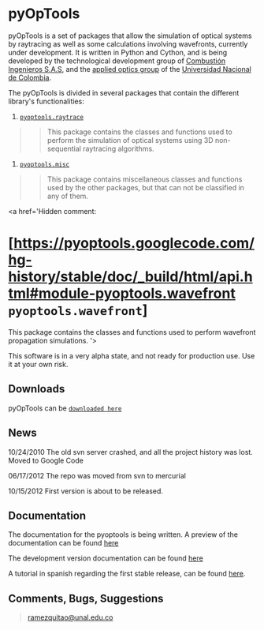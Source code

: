 # pyOpTools #

pyOpTools is a set of packages that allow the simulation of optical systems by raytracing as well as some calculations involving wavefronts, currently under development. It is written in  Python and Cython, and is being developed by the  technological development group of  [Combustión Ingenieros S.A.S](http://www.cihologramas.com), and the  [applied optics group](http://www.goaunb.unal.edu.co/) of the  [Universidad Nacional de Colombia](http://www.unal.edu.co).


The pyOpTools is divided in several packages that contain the different library's functionalities:

  1. [`pyoptools.raytrace`](https://pyoptools.googlecode.com/hg-history/stable/doc/_build/html/api.html#module-pyoptools.raytrace)
> > This package contains the classes and functions used to perform the
> > simulation of optical systems using 3D non-sequential raytracing
> > algorithms.
  1. [`pyoptools.misc`](https://pyoptools.googlecode.com/hg-history/stable/doc/_build/html/api.html#module-pyoptools.misc)
> > This package contains miscellaneous classes and functions used by the
> > other packages, but that can not be classified in any of them.

<a href='Hidden comment: 
# [https://pyoptools.googlecode.com/hg-history/stable/doc/_build/html/api.html#module-pyoptools.wavefront `pyoptools.wavefront`]
This package contains the classes and functions used to perform wavefront
propagation simulations.
'></a>



This software is in a very alpha state, and not ready for production use. Use it at your own risk.

## Downloads ##

pyOpTools can be [`downloaded here`](Downloads.md)

## News ##

10/24/2010 The old svn server crashed, and all the project history was lost. Moved to Google Code

06/17/2012 The repo was moved from svn to mercurial

10/15/2012 First version is about to be released.

## Documentation ##

The documentation for the pyoptools is being written. A preview of the documentation can be found [here](https://pyoptools.googlecode.com/hg-history/stable/doc/_build/html/index.html)

The development version documentation can be found [here](https://pyoptools.googlecode.com/hg/doc/_build/html/index.html)

A tutorial in spanish regarding the first stable release, can be found [here](PrimerRelease.md).

## Comments, Bugs, Suggestions ##


> ramezquitao@unal.edu.co